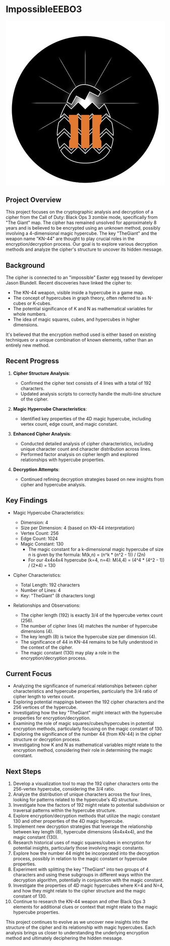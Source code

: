 # ImpossibleEEBO3

![](ImpossibleEEBO3.png)

## Project Overview

This project focuses on the cryptographic analysis and decryption of a cipher from the Call of Duty: Black Ops 3 zombie mode, specifically from "The Giant" map. The cipher has remained unsolved for approximately 8 years and is believed to be encrypted using an unknown method, possibly involving a 4-dimensional magic hypercube. The key "TheGiant" and the weapon name "KN-44" are thought to play crucial roles in the encryption/decryption process. Our goal is to explore various decryption methods and analyze the cipher's structure to uncover its hidden message.

## Background

The cipher is connected to an "impossible" Easter egg teased by developer Jason Blundell. Recent discoveries have linked the cipher to:

- The KN-44 weapon, visible inside a hypercube in a game map.
- The concept of hypercubes in graph theory, often referred to as N-cubes or K-cubes.
- The potential significance of K and N as mathematical variables for whole numbers.
- The idea of magic squares, cubes, and hypercubes in higher dimensions.

It's believed that the encryption method used is either based on existing techniques or a unique combination of known elements, rather than an entirely new method.

## Recent Progress

1. **Cipher Structure Analysis**:
   - Confirmed the cipher text consists of 4 lines with a total of 192 characters.
   - Updated analysis scripts to correctly handle the multi-line structure of the cipher.

2. **Magic Hypercube Characteristics**:
   - Identified key properties of the 4D magic hypercube, including vertex count, edge count, and magic constant.

3. **Enhanced Cipher Analysis**:
   - Conducted detailed analysis of cipher characteristics, including unique character count and character distribution across lines.
   - Performed factor analysis on cipher length and explored relationships with hypercube properties.

4. **Decryption Attempts**:
   - Continued refining decryption strategies based on new insights from cipher and hypercube analysis.

## Key Findings

- Magic Hypercube Characteristics:
  - Dimension: 4
  - Size per Dimension: 4 (based on KN-44 interpretation)
  - Vertex Count: 256
  - Edge Count: 1024
  - Magic Constant: 130
    - The magic constant for a k-dimensional magic hypercube of size n is given by the formula:
      M(k,n) = (n^k * (n^2 - 1)) / (2n)
    - For our 4x4x4x4 hypercube (k=4, n=4): M(4,4) = (4^4 * (4^2 - 1)) / (2*4) = 130
- Cipher Characteristics:
  - Total Length: 192 characters
  - Number of Lines: 4
  - Key: "TheGiant" (8 characters long)

- Relationships and Observations:
  - The cipher length (192) is exactly 3/4 of the hypercube vertex count (256).
  - The number of cipher lines (4) matches the number of hypercube dimensions (4).
  - The key length (8) is twice the hypercube size per dimension (4).
  - The significance of 44 in KN-44 remains to be fully understood in the context of the cipher.
  - The magic constant (130) may play a role in the encryption/decryption process.

## Current Focus

- Analyzing the significance of numerical relationships between cipher characteristics and hypercube properties, particularly the 3/4 ratio of cipher length to vertex count.
- Exploring potential mappings between the 192 cipher characters and the 256 vertices of the hypercube.
- Investigating how the key "TheGiant" might interact with the hypercube properties for encryption/decryption.
- Examining the role of magic squares/cubes/hypercubes in potential encryption methods, particularly focusing on the magic constant of 130.
- Exploring the significance of the number 44 (from KN-44) in the cipher structure or decryption process.
- Investigating how K and N as mathematical variables might relate to the encryption method, considering their role in determining the magic constant.

## Next Steps

1. Develop a visualization tool to map the 192 cipher characters onto the 256-vertex hypercube, considering the 3/4 ratio.
2. Analyze the distribution of unique characters across the four lines, looking for patterns related to the hypercube's 4D structure.
3. Investigate how the factors of 192 might relate to potential subdivision or traversal patterns within the hypercube structure.
4. Explore encryption/decryption methods that utilize the magic constant 130 and other properties of the 4D magic hypercube.
5. Implement new decryption strategies that leverage the relationship between key length (8), hypercube dimensions (4x4x4x4), and the magic constant (130).
6. Research historical uses of magic squares/cubes in encryption for potential insights, particularly those involving magic constants.
7. Explore how the number 44 might be incorporated into the decryption process, possibly in relation to the magic constant or hypercube properties.
8. Experiment with splitting the key "TheGiant" into two groups of 4 characters and using these subgroups in different ways within the decryption algorithm, potentially in conjunction with the magic constant.
9. Investigate the properties of 4D magic hypercubes where K=4 and N=4, and how they might relate to the cipher structure and the magic constant of 130.
10. Continue to research the KN-44 weapon and other Black Ops 3 elements for additional clues or context that might relate to the magic hypercube properties.

This project continues to evolve as we uncover new insights into the structure of the cipher and its relationship with magic hypercubes. Each analysis brings us closer to understanding the underlying encryption method and ultimately deciphering the hidden message.